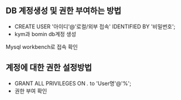 ## DB 계정생성 및 권한 부여하는 방법
- CREATE USER '아이디'@'로컬/외부 접속' IDENTIFIED BY '비밀번호';
- kym과 bomin db계정 생성

Mysql workbench로 접속 확인

## 계정에 대한 권한 설정방법
- GRANT ALL PRIVILEGES ON *.* to 'User명'@'%';
- 권한 부여 확인
